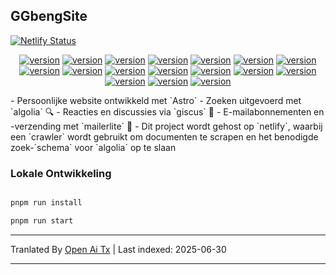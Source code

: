 ## GGbengSite

[![Netlify Status](https://api.netlify.com/api/v1/badges/58d6ebf4-6582-43fc-a7e7-a1ce4278e8f3/deploy-status)](https://app.netlify.com/sites/ggbengsite/deploys)
<div style="text-align: center"><p><a href="https://openaitx.github.io/view.html?user=GGBeng1&project=GGbengSite&lang=en"><img src="https://img.shields.io/badge/EN-white" alt="version"></a> <a href="https://openaitx.github.io/view.html?user=GGBeng1&project=GGbengSite&lang=zh-CN"><img src="https://img.shields.io/badge/简中-white" alt="version"></a> <a href="https://openaitx.github.io/view.html?user=GGBeng1&project=GGbengSite&lang=zh-TW"><img src="https://img.shields.io/badge/繁中-white" alt="version"></a> <a href="https://openaitx.github.io/view.html?user=GGBeng1&project=GGbengSite&lang=ja"><img src="https://img.shields.io/badge/日本語-white" alt="version"></a> <a href="https://openaitx.github.io/view.html?user=GGBeng1&project=GGbengSite&lang=ko"><img src="https://img.shields.io/badge/한국어-white" alt="version"></a> <a href="https://openaitx.github.io/view.html?user=GGBeng1&project=GGbengSite&lang=th"><img src="https://img.shields.io/badge/ไทย-white" alt="version"></a> <a href="https://openaitx.github.io/view.html?user=GGBeng1&project=GGbengSite&lang=fr"><img src="https://img.shields.io/badge/Français-white" alt="version"></a> <a href="https://openaitx.github.io/view.html?user=GGBeng1&project=GGbengSite&lang=de"><img src="https://img.shields.io/badge/Deutsch-white" alt="version"></a> <a href="https://openaitx.github.io/view.html?user=GGBeng1&project=GGbengSite&lang=es"><img src="https://img.shields.io/badge/Español-white" alt="version"></a> <a href="https://openaitx.github.io/view.html?user=GGBeng1&project=GGbengSite&lang=it"><img src="https://img.shields.io/badge/Italiano-white" alt="version"></a> <a href="https://openaitx.github.io/view.html?user=GGBeng1&project=GGbengSite&lang=ru"><img src="https://img.shields.io/badge/Русский-white" alt="version"></a> <a href="https://openaitx.github.io/view.html?user=GGBeng1&project=GGbengSite&lang=pt"><img src="https://img.shields.io/badge/Português-white" alt="version"></a> <a href="https://openaitx.github.io/view.html?user=GGBeng1&project=GGbengSite&lang=nl"><img src="https://img.shields.io/badge/Nederlands-white" alt="version"></a> <a href="https://openaitx.github.io/view.html?user=GGBeng1&project=GGbengSite&lang=pl"><img src="https://img.shields.io/badge/Polski-white" alt="version"></a> <a href="https://openaitx.github.io/view.html?user=GGBeng1&project=GGbengSite&lang=ar"><img src="https://img.shields.io/badge/العربية-white" alt="version"></a> <a href="https://openaitx.github.io/view.html?user=GGBeng1&project=GGbengSite&lang=tr"><img src="https://img.shields.io/badge/Türkçe-white" alt="version"></a> <a href="https://openaitx.github.io/view.html?user=GGBeng1&project=GGbengSite&lang=vi"><img src="https://img.shields.io/badge/Tiếng Việt-white" alt="version"></a> </p></div>
- Persoonlijke website ontwikkeld met `Astro`
- Zoeken uitgevoerd met `algolia` 🔍
- Reacties en discussies via `giscus` 🌈
- E-mailabonnementen en -verzending met `mailerlite` 📮
- Dit project wordt gehost op `netlify`, waarbij een `crawler` wordt gebruikt om documenten te scrapen en het benodigde zoek-`schema` voor `algolia` op te slaan

### Lokale Ontwikkeling

```bash

pnpm run install

pnpm run start
```

---

Tranlated By [Open Ai Tx](https://github.com/OpenAiTx/OpenAiTx) | Last indexed: 2025-06-30

---